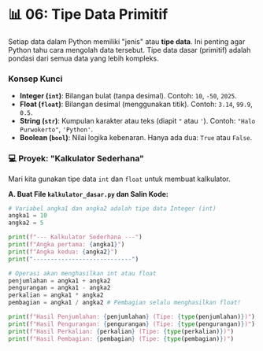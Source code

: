 # 📊 06: Tipe Data Primitif

Setiap data dalam Python memiliki "jenis" atau **tipe data**. Ini penting agar Python tahu cara mengolah data tersebut. Tipe data dasar (primitif) adalah pondasi dari semua data yang lebih kompleks.

### Konsep Kunci

- **Integer (`int`)**: Bilangan bulat (tanpa desimal). Contoh: `10`, `-50`, `2025`.
- **Float (`float`)**: Bilangan desimal (menggunakan titik). Contoh: `3.14`, `99.9`, `0.5`.
- **String (`str`)**: Kumpulan karakter atau teks (diapit `"` atau `'`). Contoh: `"Halo Purwokerto"`, `'Python'`.
- **Boolean (`bool`)**: Nilai logika kebenaran. Hanya ada dua: `True` atau `False`.

### 💻 Proyek: "Kalkulator Sederhana"

Mari kita gunakan tipe data `int` dan `float` untuk membuat kalkulator.

**A. Buat File `kalkulator_dasar.py` dan Salin Kode:**

```python
# Variabel angka1 dan angka2 adalah tipe data Integer (int)
angka1 = 10
angka2 = 5

print(f"--- Kalkulator Sederhana ---")
print(f"Angka pertama: {angka1}")
print(f"Angka kedua: {angka2}")
print("----------------------------")

# Operasi akan menghasilkan int atau float
penjumlahan = angka1 + angka2
pengurangan = angka1 - angka2
perkalian = angka1 * angka2
pembagian = angka1 / angka2 # Pembagian selalu menghasilkan float!

print(f"Hasil Penjumlahan: {penjumlahan} (Tipe: {type(penjumlahan)})")
print(f"Hasil Pengurangan: {pengurangan} (Tipe: {type(pengurangan)})")
print(f"Hasil Perkalian: {perkalian} (Tipe: {type(perkalian)})")
print(f"Hasil Pembagian: {pembagian} (Tipe: {type(pembagian)})")
```
